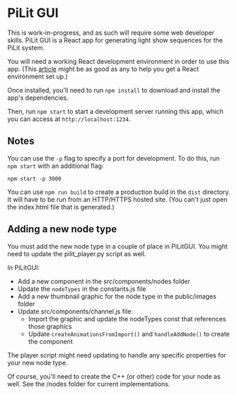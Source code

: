 # PiLit GUI

This is work-in-progress, and as such will require some web developer skills. PiLit GUI is a React app for generating light show sequences for the PiLit system.

You will need a working React development environment in order to use this app. (This [article](https://www.codecademy.com/articles/react-setup-i) might be as good as any to help you get a React environment set up.)

Once installed, you'll need to run `npm install` to download and install the app's dependencies.

Then, run `npm start` to start a development server running this app, which you can access at `http://localhost:1234`.

## Notes

You can use the `-p` flag to specify a port for development. To do this, run `npm start` with an additional flag:

```
npm start -p 3000
```

You can use `npm run build` to create a production build in the `dist` directory. It will have to be run from an HTTP/HTTPS hosted site. (You can't just open the index.html file that is generated.)

## Adding a new node type

You must add the new node type in a couple of place in PiLitGUI. You might need to update the pilit_player.py script as well.

In PiLitGUI:

- Add a new component in the src/components/nodes folder
- Update the `nodeTypes` in the constants.js file
- Add a new thumbnail graphic for the node type in the public/images folder
- Update src/components/channel.js file:
  - Import the graphic and update the nodeTypes const that references those graphics
  - Update `createAnimationsFromImport()` and `handleAddNode()` to create the component

The player script might need updating to handle any specific properties for your new node type.

Of course, you'll need to create the C++ (or other) code for your node as well. See the /nodes folder for current implementations.
